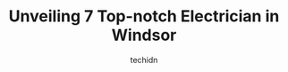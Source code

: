 ---
layout: ampstory
image: https://i0.wp.com/www.auto.or.id/wp-content/uploads/2023/06/aupa-electric-0-windsor-1686324643.jpeg?resize=640,853
author: techidn
featured: false
description: Windsor, Ontario, Canada is a haven for Electrician enthusiasts, boasting an impressive array of 7 top-notch establishments. Whether youre a seasoned connoisseur or simply curious to explor
title: Unveiling 7 Top-notch Electrician in Windsor
cover:
   title: Unveiling 7 Top-notch Electrician in Windsor
   subtitle: AUTO.OR.ID
   background: https://www.auto.or.id/wp-content/uploads/2023/06/aupa-electric-0-windsor-1686324643.jpeg

pages: 
 - layout: thirds
   top: <h1>#1 DS Electric Ltd</h1>
   bottom: "<p>DS Electric did a great job in helping to upgrade our newly purchased houses electricity. The whole team is professional and knowledgeable.Cheryl came in to give us a qu</p>"
   background: https://www.auto.or.id/wp-content/uploads/2023/06/aupa-electric-1-windsor-1686324645.jpeg
   backgroundblur: true
 - layout: thirds
   top: <h1>#2 Power Traxx Electric</h1>
   bottom: "<p>1730 Hall Ave, Windsor, ON N8W 2L4, Canada</p>"
   background: https://www.auto.or.id/wp-content/uploads/2023/06/aupa-electric-2-windsor-1686324646.jpeg
   cta:
      link: https://www.auto.or.id/unveiling-7-top-notch-electrician-in-windsor/
      text: Unveiling 7 Top-notch Electrician in Windsor
 - layout: thirds
   top: <h1>#3 Streamline Electric</h1>
   bottom: "<p>220 Eugenie St W, Windsor, ON N8X 2X6, Canada</p>"
   background: https://images.unsplash.com/photo-1607892027477-34542018abc4?ixlib=rb-4.0.3&ixid=MnwxMjA3fDB8MHxwaG90by1wYWdlfHx8fGVufDB8fHx8&auto=format&fit=crop&w=640&h=853&q=80
   cta:
      link: https://www.auto.or.id/unveiling-7-top-notch-electrician-in-windsor/
      text: Unveiling 7 Top-notch Electrician in Windsor
 - layout: thirds
   top: <h1>#4 Electricians Windsor</h1>
   bottom: "<p>2708 Scarsdale Rd, Windsor, ON N8R 1R3, Canada</p>"
   background: https://images.unsplash.com/photo-1627667928346-5fc86d099a5c?ixlib=rb-4.0.3&ixid=MnwxMjA3fDB8MHxwaG90by1wYWdlfHx8fGVufDB8fHx8&auto=format&fit=crop&w=640&h=853&q=80
   cta:
      link: https://www.auto.or.id/unveiling-7-top-notch-electrician-in-windsor/
      text: Unveiling 7 Top-notch Electrician in Windsor
 - layout: thirds
   top: <h1>#5 Prime Electrical Services Inc.</h1>
   bottom: "<p>3215 Jefferson Blvd Unit 302, Windsor, ON N8T 2W7, Canada</p>"
   background: https://images.unsplash.com/photo-1623564493214-6137dff043ad?ixlib=rb-4.0.3&ixid=MnwxMjA3fDB8MHxwaG90by1wYWdlfHx8fGVufDB8fHx8&auto=format&fit=crop&w=640&h=853&q=80
   cta:
      link: https://www.auto.or.id/unveiling-7-top-notch-electrician-in-windsor/
      text: Unveiling 7 Top-notch Electrician in Windsor
 - layout: thirds
   top: <h1>#6 SAM ELECTRIC WINDSOR</h1>
   bottom: "<p>3781Maguire, Windsor, ON N9E 4T2, Canada</p>"
   background: https://images.unsplash.com/photo-1534285686845-f2a7844e65b1?ixlib=rb-4.0.3&ixid=MnwxMjA3fDB8MHxwaG90by1wYWdlfHx8fGVufDB8fHx8&auto=format&fit=crop&w=640&h=853&q=80
   cta:
      link: https://www.auto.or.id/unveiling-7-top-notch-electrician-in-windsor/
      text: Unveiling 7 Top-notch Electrician in Windsor
 - layout: thirds
   top: <h1>#7 Aupa Electric</h1>
   bottom: "<p>1164 Ouellette Ave, Windsor, ON N9A 1C9, Canada</p>"
   background: https://images.unsplash.com/photo-1554708893-e11aa45b9bbf?ixlib=rb-4.0.3&ixid=MnwxMjA3fDB8MHxwaG90by1wYWdlfHx8fGVufDB8fHx8&auto=format&fit=crop&w=640&h=853&q=80
   cta:
      link: https://www.auto.or.id/unveiling-7-top-notch-electrician-in-windsor/
      text: Unveiling 7 Top-notch Electrician in Windsor
 - layout: thirds
   middle: Continue reading...
   background: https://images.unsplash.com/photo-1603745716263-84cfdb9f366d?ixlib=rb-4.0.3&ixid=MnwxMjA3fDB8MHxwaG90by1wYWdlfHx8fGVufDB8fHx8&auto=format&fit=crop&w=640&h=853&q=80
   cta:
      link: https://www.auto.or.id/unveiling-7-top-notch-electrician-in-windsor/
      text: Unveiling 7 Top-notch Electrician in Windsor

---